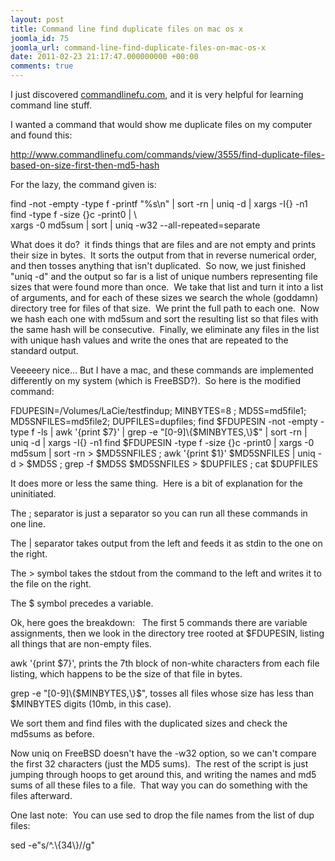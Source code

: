 ```yaml
---
layout: post
title: Command line find duplicate files on mac os x
joomla_id: 75
joomla_url: command-line-find-duplicate-files-on-mac-os-x
date: 2011-02-23 21:17:47.000000000 +00:00
comments: true
---
```

<p>I just discovered <a href="http://commandlinefu.com" title="Commandline Fu">commandlinefu.com</a>, and it is very helpful for learning command line stuff.</p>
<p>I wanted a command that would show me duplicate files on my computer and found this:</p>
<p><a href="http://www.commandlinefu.com/commands/view/3555/find-duplicate-files-based-on-size-first-then-md5-hash">http://www.commandlinefu.com/commands/view/3555/find-duplicate-files-based-on-size-first-then-md5-hash</a></p>
<p>For the lazy, the command given is:</p>
<p>find -not -empty -type f -printf "%s\n" | sort -rn | uniq -d | xargs -I{} -n1 find -type f -size {}c -print0 | \<br />xargs -0 md5sum | sort | uniq -w32 --all-repeated=separate</p>
<p>What does it do?  it finds things that are files and are not empty and prints their size in bytes.  It sorts the output from that in reverse numerical order, and then tosses anything that isn't duplicated.  So now, we just finished "uniq -d" and the output so far is a list of unique numbers representing file sizes that were found more than once.  We take that list and turn it into a list of arguments, and for each of these sizes we search the whole (goddamn) directory tree for files of that size.  We print the full path to each one.  Now we hash each one with md5sum and sort the resulting list so that files with the same hash will be consecutive.  Finally, we eliminate any files in the list with unique hash values and write the ones that are repeated to the standard output.</p>
<p>Veeeeery nice... But I have a mac, and these commands are implemented differently on my system (which is FreeBSD?).  So here is the modified command:</p>
<p>FDUPESIN=/Volumes/LaCie/testfindup; MINBYTES=8 ; MD5S=md5file1; MD5SNFILES=md5file2; DUPFILES=dupfiles; find $FDUPESIN -not -empty -type f -ls | awk '{print $7}' | grep -e "[0-9]\{$MINBYTES,\}$" | sort -rn | uniq -d | xargs -I{} -n1 find $FDUPESIN -type f -size {}c -print0 | xargs -0 md5sum | sort -rn &gt; $MD5SNFILES ; awk '{print $1}' $MD5SNFILES | uniq -d &gt; $MD5S ; grep -f $MD5S $MD5SNFILES &gt; $DUPFILES ; cat $DUPFILES</p>
<p>It does more or less the same thing.  Here is a bit of explanation for the uninitiated.</p>
<p>The ; separator is just a separator so you can run all these commands in one line.</p>
<p>The | separator takes output from the left and feeds it as stdin to the one on the right.</p>
<p>The &gt; symbol takes the stdout from the command to the left and writes it to the file on the right.</p>
<p>The $ symbol precedes a variable.</p>
<p>Ok, here goes the breakdown:   The first 5 commands there are variable assignments, then we look in the directory tree rooted at $FDUPESIN, listing all things that are non-empty files.</p>
<p>awk '{print $7}', prints the 7th block of non-white characters from each file listing, which happens to be the size of that file in bytes.</p>
<p>grep -e "[0-9]\{$MINBYTES,\}$", tosses all files whose size has less than $MINBYTES digits (10mb, in this case).</p>
<p>We sort them and find files with the duplicated sizes and check the md5sums as before.</p>
<p>Now uniq on FreeBSD doesn't have the -w32 option, so we can't compare the first 32 characters (just the MD5 sums).  The rest of the script is just jumping through hoops to get around this, and writing the names and md5 sums of all these files to a file.  That way you can do something with the files afterward.</p>
<p>One last note:  You can use sed to drop the file names from the list of dup files:</p>
<p>sed -e"s/^.\{34\}//g"</p>
